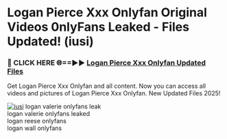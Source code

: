 # Logan Pierce Xxx Onlyfan Original Videos 0nlyFans Leaked - Files Updated! (iusi)

<h3>🔴 CLICK HERE 🌐==►► <a href="https://tinyurl.com/2jnfzry5" rel="nofollow">Logan Pierce Xxx Onlyfan Updated Files</a></h3>

Get Logan Pierce Xxx Onlyfan and all content. Now you can access all videos and pictures of Logan Pierce Xxx Onlyfan. New Updated Files 2025!

[![iusi](https://i.imgur.com/GyGTBgg.gif)](https://tinyurl.com/2jnfzry5)
logan valerie onlyfans leak<br>
logan valerie onlyfans leaked<br>
logan reese onlyfans<br>
logan wall onlyfans